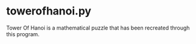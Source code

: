 # towerofhanoi.py
Tower Of Hanoi is a mathematical puzzle that has been recreated through this program.
